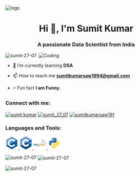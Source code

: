 ![logo](https://github.com/sumit-27-07/sumit-27-07/blob/main/image_processing20191213-6403-1j99nlm.gif)

<h1 align="center">Hi 👋, I'm Sumit Kumar</h1>
<h3 align="center">A passionate Data Scientist from India</h3>
<img align="right" alt="Coding" width="400" src="https://cdn.dribbble.com/users/1162077/screenshots/3848914/programmer.gif">

<p align="left"> <img src="https://komarev.com/ghpvc/?username=sumit-27-07&label=Profile%20views&color=0e75b6&style=flat" alt="sumit-27-07" /> </p>

- 🌱 I’m currently learning **DSA**

- 📫 How to reach me **sumitkumarsaw1994@gmail.com**

- ⚡ Fun fact **I am Funny.**

<h3 align="left">Connect with me:</h3>
<p align="left">
<a href="www.linkedin.com/in/sumit-kumar2003" target="blank"><img align="center" src="https://raw.githubusercontent.com/rahuldkjain/github-profile-readme-generator/master/src/images/icons/Social/linked-in-alt.svg" alt="sumit kumar" height="30" width="40" /></a>
<a href="https://instagram.com/sumit_27_07" target="blank"><img align="center" src="https://raw.githubusercontent.com/rahuldkjain/github-profile-readme-generator/master/src/images/icons/Social/instagram.svg" alt="sumit_27_07" height="30" width="40" /></a>
<a href="https://www.hackerrank.com/sumitkumarsaw191" target="blank"><img align="center" src="https://raw.githubusercontent.com/rahuldkjain/github-profile-readme-generator/master/src/images/icons/Social/hackerrank.svg" alt="sumitkumarsaw191" height="30" width="40" /></a>
</p>

<h3 align="left">Languages and Tools:</h3>
<p align="left"> <a href="https://www.cprogramming.com/" target="_blank" rel="noreferrer"> <img src="https://raw.githubusercontent.com/devicons/devicon/master/icons/c/c-original.svg" alt="c" width="40" height="40"/> </a> <a href="https://www.w3schools.com/cpp/" target="_blank" rel="noreferrer"> <img src="https://raw.githubusercontent.com/devicons/devicon/master/icons/cplusplus/cplusplus-original.svg" alt="cplusplus" width="40" height="40"/> </a> <a href="https://www.mysql.com/" target="_blank" rel="noreferrer"> <img src="https://raw.githubusercontent.com/devicons/devicon/master/icons/mysql/mysql-original-wordmark.svg" alt="mysql" width="40" height="40"/> </a> <a href="https://www.python.org" target="_blank" rel="noreferrer"> <img src="https://raw.githubusercontent.com/devicons/devicon/master/icons/python/python-original.svg" alt="python" width="40" height="40"/> </a> </p>

<p><img align="left" src="https://github-readme-stats.vercel.app/api/top-langs?username=sumit-27-07&show_icons=true&locale=en&layout=compact" alt="sumit-27-07" /></p>

<p>&nbsp;<img align="center" src="https://github-readme-stats.vercel.app/api?username=sumit-27-07&show_icons=true&locale=en" alt="sumit-27-07" /></p>

<p><img align="center" src="https://github-readme-streak-stats.herokuapp.com/?user=sumit-27-07&" alt="sumit-27-07" /></p>
